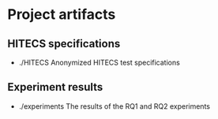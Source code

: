 # Project artifacts

## HITECS specifications
* ./HITECS
  Anonymized HITECS test specifications

## Experiment results
* ./experiments
  The results of the RQ1 and RQ2 experiments
